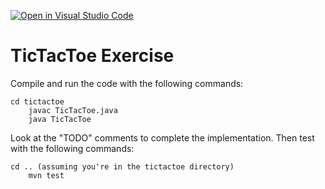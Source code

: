 [![Open in Visual Studio Code](https://classroom.github.com/assets/open-in-vscode-2e0aaae1b6195c2367325f4f02e2d04e9abb55f0b24a779b69b11b9e10269abc.svg)](https://classroom.github.com/online_ide?assignment_repo_id=17006785&assignment_repo_type=AssignmentRepo)
# TicTacToe Exercise

Compile and run the code with the following commands:

	cd tictactoe
        javac TicTacToe.java
        java TicTacToe

Look at the "TODO" comments to complete the implementation. Then test with the following commands:

	cd .. (assuming you're in the tictactoe directory)
        mvn test
